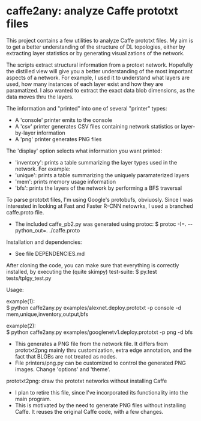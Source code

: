 # caffe2any: analyze Caffe prototxt files

This project contains a few utilities to analyze Caffe prototxt files.
My aim is to get a better understanding of the structure of DL topologies, either by extracting layer statistics or by generating visualizations of the network.

The scripts extract structural information from a protoxt network.  Hopefully the distilled view will give you a better understanding of the most important aspects of a network.  For example, I used it to understand  what layers are used, how many instances of each layer exist and how they are paramatized.  I also wanted to extract the exact data blob dimensions, as the data moves thru the layers.

The information and "printed" into one of several "printer" types:
- A 'console' printer emits to the console
- A 'csv' printer generates CSV files containing network statistics or layer-by-layer information
- A 'png' printer generates PNG files

The 'display' option selects what information you want printed:
- 'inventory': prints a table summarizing the layer types used in the network.  For example:
- 'unique': prints a table summarizing the uniquely paramaterized layers
- 'mem': prints memory usage information
- 'bfs': prints the layers of the network by performing a BFS traversal

To parse prototxt files, I'm using Google's protobufs, obviuosly.  Since I was interested in looking at Fast and Faster R-CNN netowrks, I used a branched caffe.proto file.
- The included caffe_pb2.py was generated using protoc:
  $ protoc -I=.  --python_out=. ./caffe.proto

Installation and dependencies:
- See file DEPENDENCIES.md

After cloning the code, you can make sure that everything is correctly installed, by executing the (quite skimpy) test-suite:
$ py.test tests/tplgy_test.py

Usage:

example(1):<br>
$ python caffe2any.py examples/alexnet.deploy.prototxt  -p console -d mem,unique,inventory,output,bfs

example(2):<br>
$ python caffe2any.py examples/googlenetv1.deploy.prototxt -p png -d bfs

- This generates a PNG file from the network file.  It differs from prototxt2png mainly thru customization, extra edge annotation, and the fact that BLOBs are not treated as nodes.
- File printers/png.py can be customized to control the generated PNG images.  Change 'options' and 'theme'.

prototxt2png: draw the prototxt networks without installing Caffe
- I plan to retire this file, since I've incorporated its functionality into the main program.
- This is motivated by the need to generate PNG files without installing Caffe.  It reuses the original Caffe code, with a few changes.
